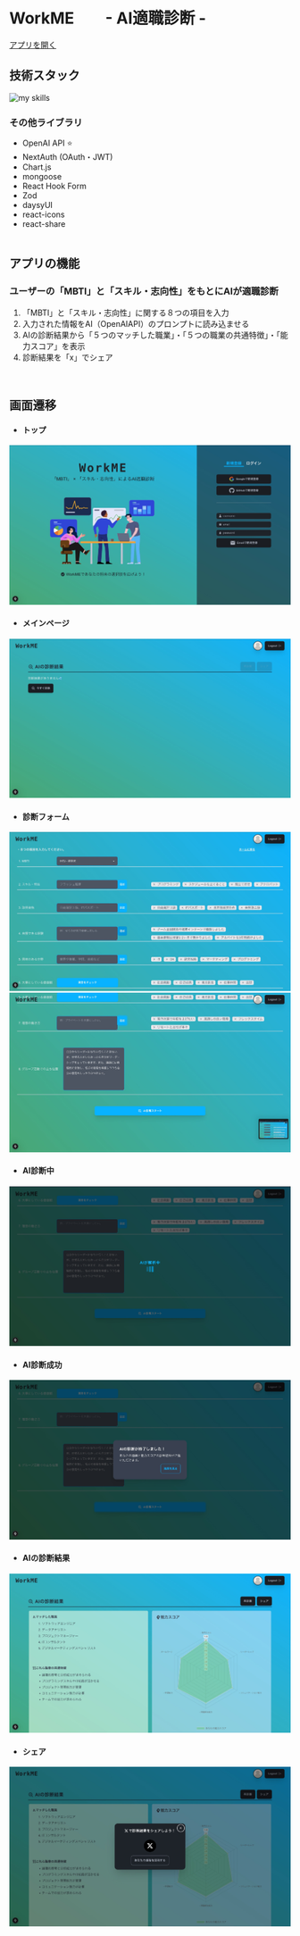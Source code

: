 # WorkME　　- AI適職診断 -

[アプリを開く](https://tekishoku-sinndann.vercel.app)

## 技術スタック

<img alt="my skills" src="https://skillicons.dev/icons?theme=dark&perline=7&i=ts,next,mongodb,tailwindcss,redux,postman,vercel,docker" />

### その他ライブラリ

- OpenAI API ⭐
- NextAuth (OAuth・JWT)
- Chart.js
- mongoose
- React Hook Form
- Zod
- daysyUI
- react-icons
- react-share
  <br/>
  <br/>

## アプリの機能

### ユーザーの「MBTI」と「スキル・志向性」をもとにAIが適職診断

 1. 「MBTI」と「スキル・志向性」に関する８つの項目を入力
 2. 入力された情報をAI（OpenAIAPI）のプロンプトに読み込ませる
 3. AIの診断結果から「５つのマッチした職業」・「５つの職業の共通特徴」・「能力スコア」を表示
 4. 診断結果を「x」でシェア
  <br/>


## 画面遷移

- #### トップ
![top](public/display-top.jpeg)
- #### メインページ
![login](public/display-main.jpeg)
- #### 診断フォーム
![form](public/display-form1.jpeg)
![form2](public/display-form2.jpeg)
- #### AI診断中
![loading](public/display-loading.jpeg)
- #### AI診断成功
![success](public/display-success.jpeg)
- #### AIの診断結果
![result](public/display-result.jpeg)
- #### シェア
![share](public/display-share.jpeg)
